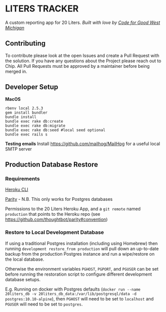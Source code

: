 # LITERS TRACKER

A custom reporting app for 20 Liters.
*Built with love by [Code for Good West Michigan](https://codeforgoodwm.org/)*

## Contributing

To contribute please look at the open Issues and create a Pull Request with the solution. If you have any questions about the Project please reach out to Chip. All Pull Requests must be approved by a maintainer before being merged in.

## Developer Setup

**MacOS**

```
rbenv local 2.5.3
gem install bundler
bundle install
bundle exec rake db:create
bundle exec rake db:migrate
bundle exec rake db:seed #local seed optional
bundle exec rails s
```

**Testing emails**
Install https://github.com/mailhog/MailHog for a useful local SMTP server

## Production Database Restore

### Requirements

[Heroku CLI](https://devcenter.heroku.com/articles/heroku-cli)

[Parity](https://github.com/thoughtbot/parity) - N.B. This only works for Postgres databases

Permissions to the 20 Liters Heroku App, and a `git remote` named `production` that points to the Heroku repo (see https://github.com/thoughtbot/parity#convention)

### Restore to Local Development Database

If using a traditional Postgres installation (including using Homebrew) then running `development restore_from production` will pull down an up-to-date backup from the production Postgres instance and run a wipe/restore on the local database.

Otherwise the environment variables `PGHOST`, `PGPORT`, and `PGUSER` can be set before running the restoration script to configure different development database setups.

E.g. Running on docker with Postgres defaults (`docker run --name 20liters_db -v 20liters_db_data:/var/lib/postgresql/data -d postgres:10.10-alpine`), then `PGHOST` will need to be set to `localhost` and `PGUSER` will need to be set to `postgres`.
